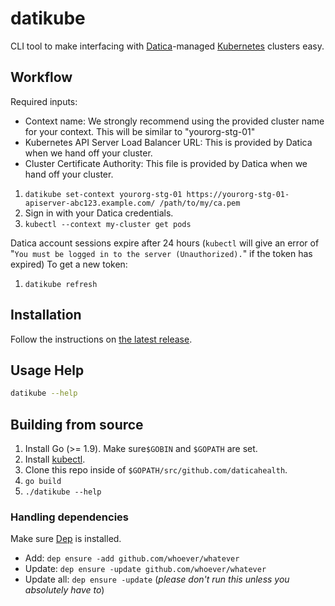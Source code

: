 # datikube

CLI tool to make interfacing with [Datica](https://datica.com/)-managed [Kubernetes](https://kubernetes.io/) clusters easy.

## Workflow

Required inputs:
* Context name: We strongly recommend using the provided cluster name for your context. This will be similar to "yourorg-stg-01"
* Kubernetes API Server Load Balancer URL: This is provided by Datica when we hand off your cluster.
* Cluster Certificate Authority: This file is provided by Datica when we hand off your cluster.

1. `datikube set-context yourorg-stg-01 https://yourorg-stg-01-apiserver-abc123.example.com/ /path/to/my/ca.pem`
2. Sign in with your Datica credentials.
3. `kubectl --context my-cluster get pods`

Datica account sessions expire after 24 hours (`kubectl` will give an error of "`You must be logged in to the server (Unauthorized).`" if the token has expired) To get a new token:

1. `datikube refresh`

## Installation

Follow the instructions on [the latest release](https://github.com/daticahealth/datikube/releases).

## Usage Help

```sh
datikube --help
```

## Building from source

1. Install Go (>= 1.9). Make sure`$GOBIN` and `$GOPATH` are set.
3. Install [kubectl](https://kubernetes.io/docs/tasks/tools/install-kubectl/).
3. Clone this repo inside of `$GOPATH/src/github.com/daticahealth`.
4. `go build`
5. `./datikube --help`

### Handling dependencies

Make sure [Dep](https://golang.github.io/dep/docs/installation.html) is installed.

* Add: `dep ensure -add github.com/whoever/whatever`
* Update: `dep ensure -update github.com/whoever/whatever`
* Update all: `dep ensure -update` (_please don't run this unless you absolutely have to_)
